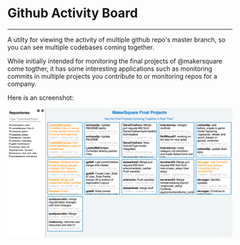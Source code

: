 # Github Activity Board
---

A utilty for viewing the activity of multiple github repo's master branch, so you can see multiple codebases coming together.

While initially intended for monitoring the final projects of @makersquare come togther, it has some interesting applications such as monitoring commits in multiple projects you contribute to or monitoring repos for a company.

Here is an screenshot:

<img src="screenshot.png" width="600px" />